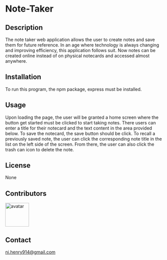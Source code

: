 # Note-Taker
## Description
The note taker web application allows the user to create notes and save them for future reference. In an age where technology is always changing and improving efficiency, this application follows suit. Now notes can be created online instead of on physical notecards and accessed almost anywhere. 
## Installation
To run this program, the npm package, express must be installed.
## Usage
Upon loading the page, the user will be granted a home screen where the button get started must be clicked to start taking notes. There users can enter a title for their notecard and the text content in the area provided below. To save the notecard, the save button should be click. To recall a previously saved note, the user can click the corresponding note title in the list on the left side of the screen. From there, the user can also click the trash can icon to delete the note.
## License
None
## Contributors

<a href="https://github.com/henryni914"> <img width="75px" height="75px" alt=avatar src="https://avatars2.githubusercontent.com/u/58963267?v=4"> </a>
## Contact
ni.henry914@gmail.com
